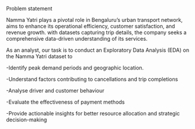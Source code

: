Problem statement 

Namma Yatri plays a pivotal role in Bengaluru’s urban transport network, aims to enhance its operational efficiency, customer satisfaction, and revenue growth. with datasets capturing trip details, the company seeks a comprehensive data-driven understanding of its services.

As an analyst, our task is to conduct an Exploratory Data Analysis (EDA) on the Namma Yatri dataset to

-Identify peak demand periods and geographic location.

-Understand factors contributing to cancellations and trip completions

-Analyse driver and customer behaviour

-Evaluate the effectiveness of payment methods

-Provide actionable insights for better resource allocation and strategic decision-making
